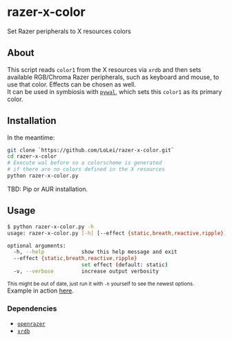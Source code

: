 # razer-x-color
Set Razer peripherals to X resources colors 

## About
This script reads `color1` from the X resources via `xrdb` and then sets
available RGB/Chroma Razer peripherals, such as keyboard and mouse, to use that
color. Effects can be chosen as well.  
It can be used in symbiosis with [`pywal`](https://github.com/dylanaraps/pywal),
which sets this `color1` as its primary color.

## Installation
In the meantime:
```bash
git clone `https://github.com/LoLei/razer-x-color.git`
cd razer-x-color
# Execute wal before so a colorscheme is generated
# if there are no colors defined in the X resources
python razer-x-color.py
```
TBD: Pip or AUR installation.

## Usage
```bash
$ python razer-x-color.py -h
usage: razer-x-color.py [-h] [--effect {static,breath,reactive,ripple}] [-v]

optional arguments:
  -h, --help            show this help message and exit
  --effect {static,breath,reactive,ripple}
                        set effect (default: static)
  -v, --verbose         increase output verbosity
```
<sup>This might be out of date, just run it with `-h` yourself to see the newest options.</sup>  
Example in action 
[here](https://github.com/LoLei/dotfiles/blob/master/exec-wal.sh).

### Dependencies
* [`openrazer`](https://github.com/openrazer/openrazer)
* [`xrdb`](https://www.archlinux.org/packages/extra/x86_64/xorg-xrdb/)
